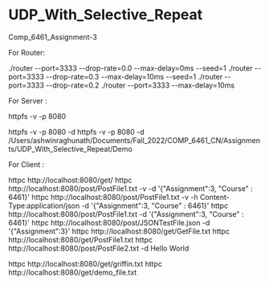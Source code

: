 # UDP_With_Selective_Repeat
Comp_6461_Assignment-3

For Router:

./router --port=3333 --drop-rate=0.0 --max-delay=0ms --seed=1
./router --port=3333 --drop-rate=0.3 --max-delay=10ms --seed=1
./router --port=3333 --drop-rate=0.2
./router --port=3333 --max-delay=10ms


For Server :

httpfs -v -p 8080

httpfs -v -p 8080 -d <Path>
httpfs -v -p 8080 -d /Users/ashwinraghunath/Documents/Fall_2022/COMP_6461_CN/Assignments/UDP_With_Selective_Repeat/Demo

For Client :

httpc http://localhost:8080/get/
httpc http://localhost:8080/post/PostFile1.txt -v -d '{"Assignment":3, "Course" : 6461}'
httpc http://localhost:8080/post/PostFile1.txt -v -h Content-Type:application/json -d '{"Assignment":3, "Course" : 6461}'
httpc http://localhost:8080/post/PostFile1.txt -d '{"Assignment":3, "Course" : 6461}'
httpc http://localhost:8080/post/JSONTestFile.json -d '{"Assignment":3}'
httpc http://localhost:8080/get/GetFile.txt
httpc http://localhost:8080/get/PostFile1.txt
httpc http://localhost:8080/post/PostFile2.txt -d Hello World

httpc http://localhost:8080/get/griffin.txt
httpc http://localhost:8080/get/demo_file.txt


